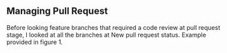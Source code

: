 ## Managing Pull Request

Before looking feature branches that required a code review at pull request stage, I looked at all the branches at New pull request status. Example provided in figure 1.

![]()
